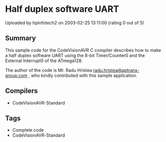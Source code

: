 # Half duplex software UART

Uploaded by hpinfotech2 on 2003-02-25 13:11:00 (rating 0 out of 5)

## Summary

This sample code for the CodeVisionAVR C compiler describes how to make a half duplex software UART using the 8-bit Timer/Counter0 and the External Interrupt0 of the ATmega128.  

The author of the code is Mr. Radu Hristea [radu.hristea@aptrans-group.com](mailto:radu.hristea@aptrans-group.com) , who kindly contributed with this sample application.

## Compilers

- CodeVisionAVR-Standard

## Tags

- Complete code
- CodeVisionAVR-Standard
